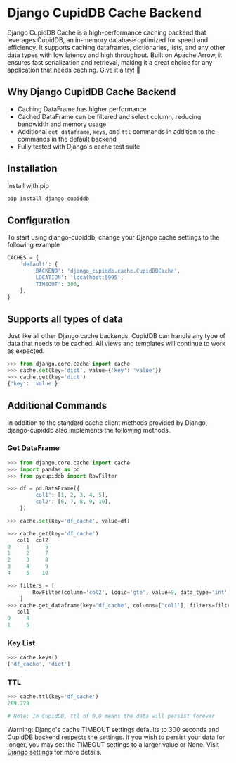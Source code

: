 # Django CupidDB Cache Backend
Django CupidDB Cache is a high-performance caching backend that leverages CupidDB, an in-memory database optimized for speed and efficiency. It supports caching dataframes, dictionaries, lists, and any other data types with low latency and high throughput. Built on Apache Arrow, it ensures fast serialization and retrieval, making it a great choice for any application that needs caching. Give it a try! 🚀

## Why Django CupidDB Cache Backend
- Caching DataFrame has higher performance
- Cached DataFrame can be filtered and select column, reducing bandwidth and memory usage
- Additional `get_dataframe`, `keys`, and `ttl`  commands in addition to the commands in the default backend
- Fully tested with Django's cache test suite

## Installation
Install with pip
```bash
pip install django-cupiddb
```

## Configuration
To start using django-cupiddb, change your Django cache settings to the following example
```python
CACHES = {
    'default': {
        'BACKEND': 'django_cupiddb.cache.CupidDBCache',
        'LOCATION': 'localhost:5995',
        'TIMEOUT': 300,
    },
}
```

## Supports all types of data
Just like all other Django cache backends, CupidDB can handle any type of data that needs to be cached. All views and templates will continue to work as expected.
``` python
>>> from django.core.cache import cache
>>> cache.set(key='dict', value={'key': 'value'})
>>> cache.get(key='dict')
{'key': 'value'}
```

## Additional Commands
In addition to the standard cache client methods provided by Django, django-cupiddb also implements the following methods.

### Get DataFrame
``` python
>>> from django.core.cache import cache
>>> import pandas as pd
>>> from pycupiddb import RowFilter

>>> df = pd.DataFrame({
        'col1': [1, 2, 3, 4, 5],
        'col2': [6, 7, 8, 9, 10],
    })

>>> cache.set(key='df_cache', value=df)

>>> cache.get(key='df_cache')
   col1  col2
0     1     6
1     2     7
2     3     8
3     4     9
4     5    10

>>> filters = [
        RowFilter(column='col2', logic='gte', value=9, data_type='int'),
    ]
>>> cache.get_dataframe(key='df_cache', columns=['col1'], filters=filters)
   col1
0     4
1     5
```

### Key List
``` python
>>> cache.keys()
['df_cache', 'dict']
```

### TTL
``` python
>>> cache.ttl(key='df_cache')
289.729

# Note: In CupidDB, ttl of 0.0 means the data will persist forever
```
Warning: Django's cache TIMEOUT settings defaults to 300 seconds and CupidDB backend respects the settings. If you wish to persist your data for longer, you may set the TIMEOUT settings to a larger value or None.
Visit [Django settings](https://docs.djangoproject.com/en/dev/ref/settings/#timeout) for more details.
